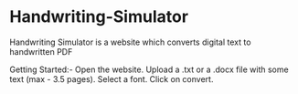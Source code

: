 # Handwriting-Simulator

Handwriting Simulator is a website which converts digital text to handwritten PDF


Getting Started:-
Open the website.
Upload a .txt or a .docx file with some text (max - 3.5 pages).
Select a font.
Click on convert.
